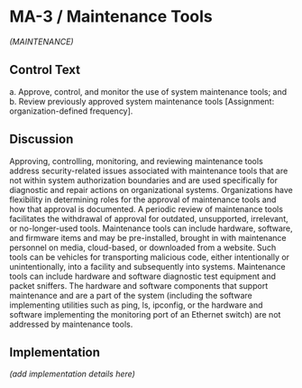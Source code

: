 # MA-3 / Maintenance Tools

_(MAINTENANCE)_

## Control Text


a. Approve, control, and monitor the use of system maintenance tools; and
b. Review previously approved system maintenance tools [Assignment: organization-defined frequency].

## Discussion

Approving, controlling, monitoring, and reviewing maintenance tools address security-related issues associated with maintenance tools that are not within system authorization boundaries and are used specifically for diagnostic and repair actions on organizational systems. Organizations have flexibility in determining roles for the approval of maintenance tools and how that approval is documented. A periodic review of maintenance tools facilitates the withdrawal of approval for outdated, unsupported, irrelevant, or no-longer-used tools. Maintenance tools can include hardware, software, and firmware items and may be pre-installed, brought in with maintenance personnel on media, cloud-based, or downloaded from a website. Such tools can be vehicles for transporting malicious code, either intentionally or unintentionally, into a facility and subsequently into systems. Maintenance tools can include hardware and software diagnostic test equipment and packet sniffers. The hardware and software components that support maintenance and are a part of the system (including the software implementing utilities such as ping,
               ls,
               ipconfig, or the hardware and software implementing the monitoring port of an Ethernet switch) are not addressed by maintenance tools.

## Implementation

_(add implementation details here)_